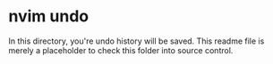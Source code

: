 # nvim undo

In this directory, you're undo history will be saved. This readme file is
merely a placeholder to check this folder into source control.
